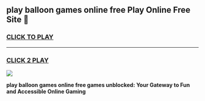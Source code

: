 
## play balloon games online free Play Online Free Site 👋
<h3>
<a href="https://download.freeplayer.one?title=play_balloon_games_online_free&ref=21F">CLICK TO PLAY</a></h3>
<hr>

<h3>
<a href="https://download.freeplayer.one?title=play_balloon_games_online_free&ref=21F">CLICK 2 PLAY</a>
  
</h3>

<a href="https://download.freeplayer.one?title=play_balloon_games_online_free&ref=21F"><img src="https://cdnb.artstation.com/p/assets/images/images/032/539/853/original/anto-thomas-button-gif.gif"></a>


**play balloon games online free games unblocked: Your Gateway to Fun and Accessible Online Gaming**

